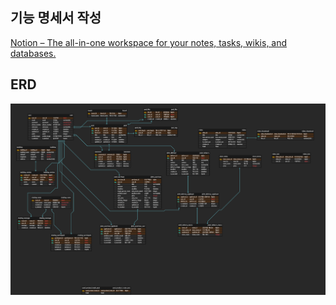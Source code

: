 ## 기능 명세서 작성

[Notion – The all-in-one workspace for your notes, tasks, wikis, and databases.](https://cumbersome-crustacean-1f2.notion.site/2cf0089b99ee440c816a18154c0ed505?pvs=4)

## ERD

![erd](기능%20명세서%20작성_assets/169745bc111b21ab5912e09c43e34b47aba90acf.png)
